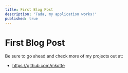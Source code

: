 ```yaml
---
title: First Blog Post
description: 'Tada, my application works!'
published: true
---
```


# First Blog Post
Be sure to go ahead and check more of my projects out at: 
- https://github.com/mkotte
